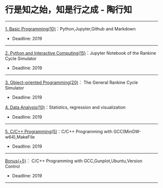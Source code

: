 # 行是知之始，知是行之成 - 陶行知

---

[1. Basic Programming(10)](https://github.com/PySEE/Practices/tree/S2019/P1)：Python,Jupyter,Github and Markdown

* Deadline: 2019

---

[2. Python and Interactive Computing(15)](https://github.com/PySEE/Practices/tree/S2019/P2)：Jupyter Notebook of the Rankine Cycle Simulator 

* Deadline: 2019

---

[3. Object-oriented Programming(20)](https://github.com/PySEE/Practices/tree/S2019/P3)： The General Rankine Cycle Simulator

* Deadline: 2019


[4. Data Analysis(10)](https://github.com/PySEE/Practices/tree/S2019/P4)：Statistics, regression and visualization

* Deadline: 2019

---

[5. C/C++ Programming(5)](https://github.com/PySEE/Practices/tree/S2019/P5)：C/C++ Programming with GCC(MinGW-w64),MakeFile  

* Deadline: 2019
---

[Bonus(+5)](https://github.com/PySEE/Practices/tree/S2019/Bonus)： C/C++ Programming with GCC,Gunplot,Ubuntu,Version Control 

* Deadline: 2019

---